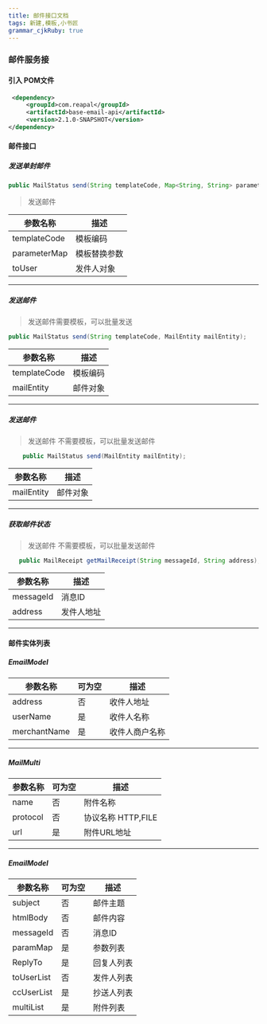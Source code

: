 ```yaml
---
title: 邮件接口文档
tags: 新建,模板,小书匠
grammar_cjkRuby: true
---
```


### 邮件服务接

#### 引入 POM文件
``` xml
 <dependency>
	 <groupId>com.reapal</groupId>
	 <artifactId>base-email-api</artifactId>
     <version>2.1.0-SNAPSHOT</version>
</dependency>
```
#### 邮件接口
##### 发送单封邮件
``` java
public MailStatus send(String templateCode, Map<String, String> parameterMap, EmailModel toUser)
```
> 发送邮件

参数名称  | 描述
------------- | -------------
templateCode | 模板编码
parameterMap | 模板替换参数
toUser				|发件人对象

-----
##### 发送邮件
>发送邮件需要模板，可以批量发送
``` java
public MailStatus send(String templateCode, MailEntity mailEntity);
```


参数名称  | 描述
------------- | -------------
templateCode | 模板编码
mailEntity | 邮件对象


---
##### 发送邮件
>发送邮件 不需要模板，可以批量发送邮件
``` java
    public MailStatus send(MailEntity mailEntity);
```

参数名称  | 描述
------------- | -------------
mailEntity | 邮件对象

---
##### 获取邮件状态
>发送邮件 不需要模板，可以批量发送邮件
``` java
   public MailReceipt getMailReceipt(String messageId, String address);
```

参数名称  | 描述
------------- | -------------
messageId | 消息ID
address|发件人地址

------

#### 邮件实体列表
##### EmailModel
参数名称  | 可为空 | 描述
------------- | -------------|-------
address    | 否			|收件人地址
userName|是			|收件人名称
merchantName|是|收件人商户名称

----
##### MailMulti
参数名称  | 可为空 | 描述
------------- | -------------|-------
name    | 否			|附件名称
protocol|否			|协议名称 HTTP,FILE
url         |是          |附件URL地址




---

##### EmailModel
参数名称  | 可为空 | 描述
------------- | -------------|-------
subject    | 否			|邮件主题
htmlBody|否		    |邮件内容
messageId|否		    |消息ID
paramMap|是			|参数列表
ReplyTo    |是			|回复人列表
toUserList|否			|发件人列表
ccUserList|是			|抄送人列表
multiList    |是			|附件列表